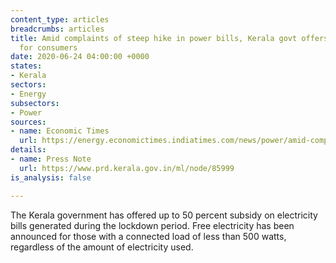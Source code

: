 ```yaml
---
content_type: articles
breadcrumbs: articles
title: Amid complaints of steep hike in power bills, Kerala govt offers subsidies
  for consumers
date: 2020-06-24 04:00:00 +0000
states:
- Kerala
sectors:
- Energy
subsectors:
- Power
sources:
- name: Economic Times
  url: https://energy.economictimes.indiatimes.com/news/power/amid-complaints-of-steep-hike-in-power-bills-kerala-govt-offers-subsidies-for-consumers/76455652
details:
- name: Press Note
  url: https://www.prd.kerala.gov.in/ml/node/85999
is_analysis: false

---
```

The Kerala government has offered up to 50 percent subsidy on electricity bills generated during the lockdown period. Free electricity has been announced for those with a connected load of less than 500 watts, regardless of the amount of electricity used.